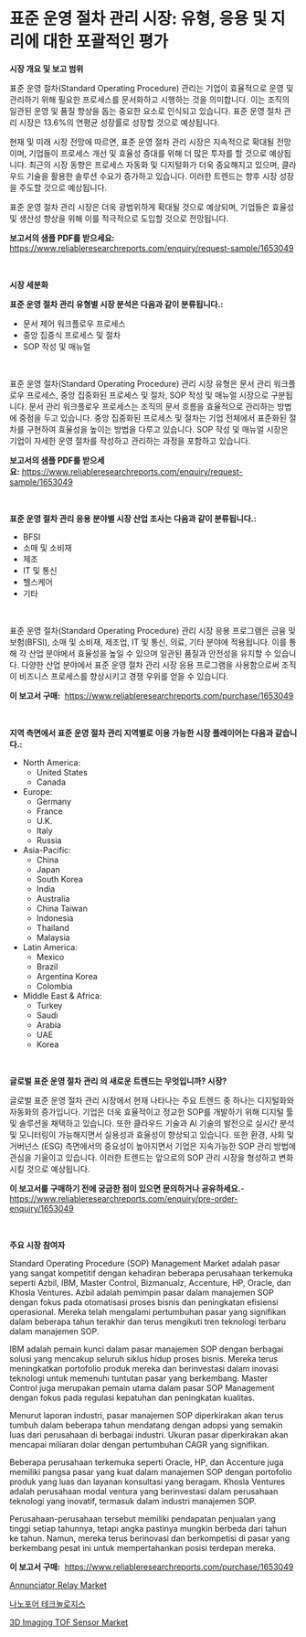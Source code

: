 <p><h1>표준 운영 절차 관리 시장: 유형, 응용 및 지리에 대한 포괄적인 평가</h1></p><p><strong>시장 개요 및 보고 범위</strong></p>
<p><p>표준 운영 절차(Standard Operating Procedure) 관리는 기업이 효율적으로 운영 및 관리하기 위해 필요한 프로세스를 문서화하고 시행하는 것을 의미합니다. 이는 조직의 일관된 운영 및 품질 향상을 돕는 중요한 요소로 인식되고 있습니다. 표준 운영 절차 관리 시장은 13.6%의 연평균 성장률로 성장할 것으로 예상됩니다. </p><p>현재 및 미래 시장 전망에 따르면, 표준 운영 절차 관리 시장은 지속적으로 확대될 전망이며, 기업들이 프로세스 개선 및 효율성 증대를 위해 더 많은 투자를 할 것으로 예상됩니다. 최근의 시장 동향은 프로세스 자동화 및 디지털화가 더욱 중요해지고 있으며, 클라우드 기술을 활용한 솔루션 수요가 증가하고 있습니다. 이러한 트렌드는 향후 시장 성장을 주도할 것으로 예상됩니다. </p><p>표준 운영 절차 관리 시장은 더욱 광범위하게 확대될 것으로 예상되며, 기업들은 효율성 및 생산성 향상을 위해 이를 적극적으로 도입할 것으로 전망됩니다.</p></p>
<p><strong>보고서의 샘플 PDF를 받으세요:</strong> <a href="https://www.reliableresearchreports.com/enquiry/request-sample/1653049">https://www.reliableresearchreports.com/enquiry/request-sample/1653049</a></p>
<p>&nbsp;</p>
<p><strong>시장 세분화</strong></p>
<p><strong>표준 운영 절차 관리 유형별 시장 분석은 다음과 같이 분류됩니다.:</strong></p>
<p><ul><li>문서 제어 워크플로우 프로세스</li><li>중앙 집중식 프로세스 및 절차</li><li>SOP 작성 및 매뉴얼</li></ul></p>
<p>&nbsp;</p>
<p><p>표준 운영 절차(Standard Operating Procedure) 관리 시장 유형은 문서 관리 워크플로우 프로세스, 중앙 집중화된 프로세스 및 절차, SOP 작성 및 매뉴얼 시장으로 구분됩니다. 문서 관리 워크플로우 프로세스는 조직의 문서 흐름을 효율적으로 관리하는 방법에 중점을 두고 있습니다. 중앙 집중화된 프로세스 및 절차는 기업 전체에서 표준화된 절차를 구현하여 효율성을 높이는 방법을 다루고 있습니다. SOP 작성 및 매뉴얼 시장은 기업이 자세한 운영 절차를 작성하고 관리하는 과정을 포함하고 있습니다.</p></p>
<p><strong>보고서의 샘플 PDF를 받으세요:</strong>&nbsp;<a href="https://www.reliableresearchreports.com/enquiry/request-sample/1653049">https://www.reliableresearchreports.com/enquiry/request-sample/1653049</a></p>
<p>&nbsp;</p>
<p><strong> 표준 운영 절차 관리 응용 분야별 시장 산업 조사는 다음과 같이 분류됩니다.:</strong></p>
<p><ul><li>BFSI</li><li>소매 및 소비재</li><li>제조</li><li>IT 및 통신</li><li>헬스케어</li><li>기타</li></ul></p>
<p>&nbsp;</p>
<p><p>표준 운영 절차(Standard Operating Procedure) 관리 시장 응용 프로그램은 금융 및 보험(BFSI), 소매 및 소비재, 제조업, IT 및 통신, 의료, 기타 분야에 적용됩니다. 이를 통해 각 산업 분야에서 효율성을 높일 수 있으며 일관된 품질과 안전성을 유지할 수 있습니다. 다양한 산업 분야에서 표준 운영 절차 관리 시장 응용 프로그램을 사용함으로써 조직이 비즈니스 프로세스를 향상시키고 경쟁 우위를 얻을 수 있습니다.</p></p>
<p><strong>이 보고서 구매:</strong>&nbsp; <a href="https://www.reliableresearchreports.com/purchase/1653049">https://www.reliableresearchreports.com/purchase/1653049</a></p>
<p>&nbsp;</p>
<p><strong>지역 측면에서 표준 운영 절차 관리 지역별로 이용 가능한 시장 플레이어는 다음과 같습니다.:</strong></p>
<p><ul>
    <li>
        North America:
        <ul>
            <li>United States</li>
            <li>Canada</li>
        </ul>
    </li>
    <li>
        Europe:
        <ul>
            <li>Germany</li>
            <li>France</li>
            <li>U.K.</li>
            <li>Italy</li>
            <li>Russia</li>
        </ul>
    </li>
    <li>
        Asia-Pacific:
        <ul>
            <li>China</li>
            <li>Japan</li>
            <li>South Korea</li>
            <li>India</li>
            <li>Australia</li>
            <li>China Taiwan</li>
            <li>Indonesia</li>
            <li>Thailand</li>
            <li>Malaysia</li>
        </ul>
    </li>
    <li>
        Latin America:
        <ul>
            <li>Mexico</li>
            <li>Brazil</li>
            <li>Argentina Korea</li>
            <li>Colombia</li>
        </ul>
    </li>
    <li>
        Middle East & Africa:
        <ul>
            <li>Turkey</li>
            <li>Saudi</li>
            <li>Arabia</li>
            <li>UAE</li>
            <li>Korea</li>
        </ul>
    </li>
    </ul></p>
<p>&nbsp;</p>
<p><strong>글로벌 표준 운영 절차 관리 의 새로운 트렌드는 무엇입니까? 시장?</strong></p>
<p><p>글로벌 표준 운영 절차 관리 시장에서 현재 나타나는 주요 트렌드 중 하나는 디지털화와 자동화의 증가입니다. 기업은 더욱 효율적이고 정교한 SOP를 개발하기 위해 디지털 툴 및 솔루션을 채택하고 있습니다. 또한 클라우드 기술과 AI 기술의 발전으로 실시간 분석 및 모니터링이 가능해지면서 실용성과 효율성이 향상되고 있습니다. 또한 환경, 사회 및 거버넌스 (ESG) 측면에서의 중요성이 높아지면서 기업은 지속가능한 SOP 관리 방법에 관심을 기울이고 있습니다. 이러한 트렌드는 앞으로의 SOP 관리 시장을 형성하고 변화시킬 것으로 예상됩니다.</p></p>
<p><strong>이 보고서를 구매하기 전에 궁금한 점이 있으면 문의하거나 공유하세요.</strong>- <a href="https://www.reliableresearchreports.com/enquiry/pre-order-enquiry/1653049">https://www.reliableresearchreports.com/enquiry/pre-order-enquiry/1653049</a></p>
<p>&nbsp;</p>
<p><strong>주요 시장 참여자</strong></p>
<p><p>Standard Operating Procedure (SOP) Management Market adalah pasar yang sangat kompetitif dengan kehadiran beberapa perusahaan terkemuka seperti Azbil, IBM, Master Control, Bizmanualz, Accenture, HP, Oracle, dan Khosla Ventures. Azbil adalah pemimpin pasar dalam manajemen SOP dengan fokus pada otomatisasi proses bisnis dan peningkatan efisiensi operasional. Mereka telah mengalami pertumbuhan pasar yang signifikan dalam beberapa tahun terakhir dan terus mengikuti tren teknologi terbaru dalam manajemen SOP.</p><p>IBM adalah pemain kunci dalam pasar manajemen SOP dengan berbagai solusi yang mencakup seluruh siklus hidup proses bisnis. Mereka terus meningkatkan portofolio produk mereka dan berinvestasi dalam inovasi teknologi untuk memenuhi tuntutan pasar yang berkembang. Master Control juga merupakan pemain utama dalam pasar SOP Management dengan fokus pada regulasi kepatuhan dan peningkatan kualitas.</p><p>Menurut laporan industri, pasar manajemen SOP diperkirakan akan terus tumbuh dalam beberapa tahun mendatang dengan adopsi yang semakin luas dari perusahaan di berbagai industri. Ukuran pasar diperkirakan akan mencapai miliaran dolar dengan pertumbuhan CAGR yang signifikan.</p><p>Beberapa perusahaan terkemuka seperti Oracle, HP, dan Accenture juga memiliki pangsa pasar yang kuat dalam manajemen SOP dengan portofolio produk yang luas dan layanan konsultasi yang beragam. Khosla Ventures adalah perusahaan modal ventura yang berinvestasi dalam perusahaan teknologi yang inovatif, termasuk dalam industri manajemen SOP.</p><p>Perusahaan-perusahaan tersebut memiliki pendapatan penjualan yang tinggi setiap tahunnya, tetapi angka pastinya mungkin berbeda dari tahun ke tahun. Namun, mereka terus berinovasi dan berkompetisi di pasar yang berkembang pesat ini untuk mempertahankan posisi terdepan mereka.</p></p>
<p><strong>이 보고서 구매:</strong>&nbsp;&nbsp;<a href="https://www.reliableresearchreports.com/purchase/1653049">https://www.reliableresearchreports.com/purchase/1653049</a></p>
<p><p><a href="https://github.com/GroverBarry/Market-Research-Report-List-4/blob/main/annunciator-relay-market.md">Annunciator Relay Market</a></p><p><a href="https://medium.com/@carlosrtzkzhj/nanopore-technologies-%EC%8B%9C%EC%9E%A5%EC%9D%80-%EC%8B%9C%EC%9E%A5-%EC%A0%90%EC%9C%A0%EC%9C%A8-%EC%8B%9C%EC%9E%A5-%EB%8F%99%ED%96%A5-%EB%B0%8F-%EC%8B%9C%EC%9E%A5-%EC%84%B1%EC%9E%A5%EC%97%90-%EB%8C%80%ED%95%9C-%EC%A0%95%EB%B3%B4%EB%A5%BC-%EC%A0%9C%EA%B3%B5%ED%95%A9%EB%8B%88%EB%8B%A4-60367f7ab489?postPublishedType=initial">나노포어 테크놀로지스</a></p><p><a href="https://medium.com/@dhjdj3783/3d-imaging-tof-sensor-market-insight-market-trends-growth-forecasted-from-2024-to-2031-194319a9e56c">3D Imaging TOF Sensor Market</a></p></p>
